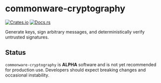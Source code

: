 # commonware-cryptography

[![Crates.io](https://img.shields.io/crates/v/commonware-cryptography.svg)](https://crates.io/crates/commonware-cryptography)
[![Docs.rs](https://docs.rs/commonware-cryptography/badge.svg)](https://docs.rs/commonware-cryptography)

Generate keys, sign arbitrary messages, and deterministically verify untrusted signatures.

## Status 

`commonware-cryptography` is **ALPHA** software and is not yet recommended for production use. Developers should expect breaking changes and occasional instability.